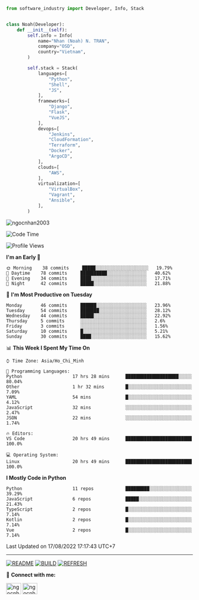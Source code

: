 ```python
from software_industry import Developer, Info, Stack


class Noah(Developer):
    def __init__(self):
        self.info = Info(
            name="Nhan (Noah) N. TRAN",
            company="OSD",
            country="Vietnam",
        )

        self.stack = Stack(
            languages=[
                "Python",
                "Shell",
                "JS",
            ],
            frameworks=[
                "Django",
                "Flask",
                "VueJS",
            ],
            devops=[
                "Jenkins",
                "CloudFormation",
                "Terraform",
                "Docker",
                "ArgoCD",
            ],
            clouds=[
                "AWS",
            ],
            virtualization=[
                "VirtualBox",
                "Vagrant",
                "Ansible",
            ],
        )
```
<img src="https://komarev.com/ghpvc/?username=ngocnhan2003&label=Profile%20views&color=0e75b6&style=flat" alt="ngocnhan2003" /> 

<!--START_SECTION:waka-->
![Code Time](http://img.shields.io/badge/Code%20Time-461%20hrs%208%20mins-blue)

![Profile Views](http://img.shields.io/badge/Profile%20Views-307-blue)

**I'm an Early 🐤** 

```text
🌞 Morning    38 commits     █████░░░░░░░░░░░░░░░░░░░░   19.79% 
🌆 Daytime    78 commits     ██████████░░░░░░░░░░░░░░░   40.62% 
🌃 Evening    34 commits     ████░░░░░░░░░░░░░░░░░░░░░   17.71% 
🌙 Night      42 commits     █████░░░░░░░░░░░░░░░░░░░░   21.88%

```
📅 **I'm Most Productive on Tuesday** 

```text
Monday       46 commits     ██████░░░░░░░░░░░░░░░░░░░   23.96% 
Tuesday      54 commits     ███████░░░░░░░░░░░░░░░░░░   28.12% 
Wednesday    44 commits     █████░░░░░░░░░░░░░░░░░░░░   22.92% 
Thursday     5 commits      ░░░░░░░░░░░░░░░░░░░░░░░░░   2.6% 
Friday       3 commits      ░░░░░░░░░░░░░░░░░░░░░░░░░   1.56% 
Saturday     10 commits     █░░░░░░░░░░░░░░░░░░░░░░░░   5.21% 
Sunday       30 commits     ████░░░░░░░░░░░░░░░░░░░░░   15.62%

```


📊 **This Week I Spent My Time On** 

```text
⌚︎ Time Zone: Asia/Ho_Chi_Minh

💬 Programming Languages: 
Python                   17 hrs 28 mins      ████████████████████░░░░░   80.04% 
Other                    1 hr 32 mins        █░░░░░░░░░░░░░░░░░░░░░░░░   7.09% 
YAML                     54 mins             █░░░░░░░░░░░░░░░░░░░░░░░░   4.12% 
JavaScript               32 mins             ░░░░░░░░░░░░░░░░░░░░░░░░░   2.47% 
JSON                     22 mins             ░░░░░░░░░░░░░░░░░░░░░░░░░   1.74%

🔥 Editors: 
VS Code                  20 hrs 49 mins      █████████████████████████   100.0%

💻 Operating System: 
Linux                    20 hrs 49 mins      █████████████████████████   100.0%

```

**I Mostly Code in Python** 

```text
Python                   11 repos            █████████░░░░░░░░░░░░░░░░   39.29% 
JavaScript               6 repos             █████░░░░░░░░░░░░░░░░░░░░   21.43% 
TypeScript               2 repos             █░░░░░░░░░░░░░░░░░░░░░░░░   7.14% 
Kotlin                   2 repos             █░░░░░░░░░░░░░░░░░░░░░░░░   7.14% 
Vue                      2 repos             █░░░░░░░░░░░░░░░░░░░░░░░░   7.14%

```



 Last Updated on 17/08/2022 17:17:43 UTC+7
<!--END_SECTION:waka-->

<hr>

[![README](https://github.com/ngocnhan2003/ngocnhan2003/actions/workflows/000_readme.yml/badge.svg)](https://github.com/ngocnhan2003/ngocnhan2003/actions/workflows/000_readme.yml)
[![BUILD](https://github.com/ngocnhan2003/ngocnhan2003/actions/workflows/001_build.yml/badge.svg)](https://github.com/ngocnhan2003/ngocnhan2003/actions/workflows/001_build.yml)
[![REFRESH](https://github.com/ngocnhan2003/ngocnhan2003/actions/workflows/002_refresh.yml/badge.svg)](https://github.com/ngocnhan2003/ngocnhan2003/actions/workflows/002_refresh.yml)

🔗 **Connect with me:**

<a href="https://linkedin.com/in/ngocnhan2003" target="blank"><img align="center" src="https://raw.githubusercontent.com/rahuldkjain/github-profile-readme-generator/master/src/images/icons/Social/linked-in-alt.svg" alt="ngocnhan2003" height="30" width="40" /></a>
<a href="https://instagram.com/ngocnhan2003" target="blank"><img align="center" src="https://raw.githubusercontent.com/rahuldkjain/github-profile-readme-generator/master/src/images/icons/Social/instagram.svg" alt="ngocnhan2003" height="30" width="40" /></a>
